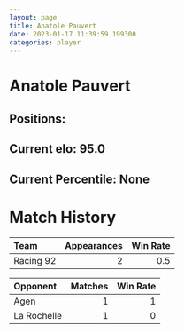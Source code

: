 ```yaml
---  
layout: page  
title: Anatole Pauvert  
date: 2023-01-17 11:39:59.199300  
categories: player  
---
```

# Anatole Pauvert

## Positions: 

## Current elo: 95.0

## Current Percentile: None

# Match History


| Team      |   Appearances |   Win Rate |
|:----------|--------------:|-----------:|
| Racing 92 |             2 |        0.5 |

| Opponent    |   Matches |   Win Rate |
|:------------|----------:|-----------:|
| Agen        |         1 |          1 |
| La Rochelle |         1 |          0 |